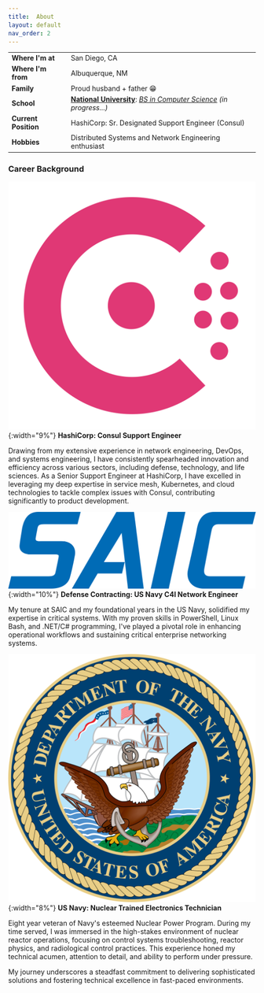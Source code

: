 ```yaml
---
title:  About
layout: default
nav_order: 2
---
```


|                      |                                                                                                   |
|----------------------|---------------------------------------------------------------------------------------------------|
| **Where I'm at**     | San Diego, CA                                                                                     |
| **Where I'm from**   | Albuquerque, NM                                                                                   |
| **Family**           | Proud husband + father 😁                                                                         |
| **School**           | **[National University](https://www.nu.edu/)**: _[BS in Computer Science][A001] (in progress...)_ |
| **Current Position** | HashiCorp: Sr. Designated Support Engineer (Consul)                                               |
| **Hobbies**          | Distributed Systems and Network Engineering enthusiast                                            |


### Career Background

![Consul](./assets/consul.svg){:width="9%"} **HashiCorp: Consul Support Engineer**

Drawing from my extensive experience in network engineering, DevOps, and
systems engineering, I have consistently spearheaded innovation and
efficiency across various sectors, including defense, technology, and life
sciences. As a Senior Support Engineer at HashiCorp, I have excelled in
leveraging my deep expertise in service mesh, Kubernetes, and cloud technologies
to tackle complex issues with Consul, contributing significantly to product development.

![Consul](./assets/saic.png){:width="10%"} **Defense Contracting: US Navy C4I Network Engineer**

My tenure at SAIC and my foundational years in the US Navy, solidified my expertise in critical systems.
With my proven skills in PowerShell, Linux Bash, and .NET/C# programming, I've played
a pivotal role in enhancing operational workflows and sustaining critical enterprise
networking systems.

![Consul](./assets/navy.png){:width="8%"} **US Navy: Nuclear Trained Electronics Technician**

Eight year veteran of Navy's esteemed Nuclear Power Program. During my time served, I was 
immersed in the high-stakes environment of nuclear reactor operations, focusing on control 
systems troubleshooting, reactor physics, and radiological control practices. This experience honed 
my technical acumen, attention to detail, and ability to perform under pressure.


My journey underscores a steadfast commitment to delivering sophisticated solutions and fostering
technical excellence in fast-paced environments.


[A001]: https://www.nu.edu/degrees/engineering-and-computing/programs/bachelor-of-science-computer-science/